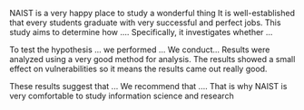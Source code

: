 NAIST is a very happy place to study a wonderful thing
It is well-established that every students graduate with very successful and perfect jobs. This study aims to determine how .... Specifically, it investigates whether ... 

To test the hypothesis ... we performed ... We conduct...
Results were analyzed using a very good method for analysis. The results showed a small effect on vulnerabilities so it means the results came out really good. 

These results suggest that ... We recommend that .... That is why NAIST is very comfortable to study information science and research